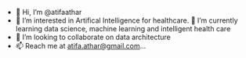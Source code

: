 - 👋 Hi, I’m @atifaathar
- 👀 I’m interested in Artifical Intelligence for healthcare. 🌱 I’m currently learning data science, machine learning and intelligent health care
- 💞️ I’m looking to collaborate on data architecture
- 📫 Reach me at atifa.athar@gmail.com...

<!---
atifaathar/atifaathar is a ✨ special ✨ repository because its `README.md` (this file) appears on your GitHub profile.
You can click the Preview link to take a look at your changes.
--->
